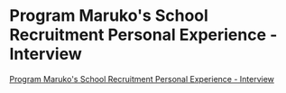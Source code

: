 # Program Maruko's School Recruitment Personal Experience - Interview
[Program Maruko's School Recruitment Personal Experience - Interview](https://aiwithcloud.com/2022/09/15/program_marukos_school_recruitment_personal_experience___interview/)